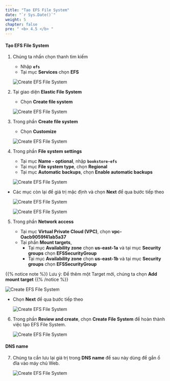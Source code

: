 ```yaml
---
title: "Tạo EFS File System"
date: "`r Sys.Date()`"
weight: 5
chapter: false
pre: " <b> 4.5 </b> "
---
```


#### Tạo EFS File System

1. Chúng ta nhấn chọn thanh tìm kiếm

   - Nhập **`efs`**
   - Tại mục **Services** chọn **EFS**

   ![Create EFS File System](/workshop1-FCJ2024/images/4-DeployRDSAndS3/4.5-CreateEFSFileSystem/0001-createefs.png?featherlight=false&width=90pc)

2. Tại giao diện **Elastic File System**

   - Chọn **Create file system**

   ![Create EFS File System](/workshop1-FCJ2024/images/4-DeployRDSAndS3/4.5-CreateEFSFileSystem/0002-createefs.png?featherlight=false&width=90pc)

3. Trong phần **Create file system**

   - Chọn **Customize**

   ![Create EFS File System](/workshop1-FCJ2024/images/4-DeployRDSAndS3/4.5-CreateEFSFileSystem/0003-createefs.png?featherlight=false&width=90pc)

4. Trong phần **File system settings**

   - Tại mục **Name - optional**, nhập **`bookstore-efs`**
   - Tại mục **File system type**, chọn **Regional**
   - Tại mục **Automatic backups**, chọn **Enable automatic backups**

   ![Create EFS File System](/workshop1-FCJ2024/images/4-DeployRDSAndS3/4.5-CreateEFSFileSystem/0004-createefs.png?featherlight=false&width=90pc)

- Các mục còn lại để giá trị mặc định và chọn **Next** để qua bước tiếp theo

  ![Create EFS File System](/workshop1-FCJ2024/images/4-DeployRDSAndS3/4.5-CreateEFSFileSystem/0005-createefs.png?featherlight=false&width=90pc)

  ![Create EFS File System](/workshop1-FCJ2024/images/4-DeployRDSAndS3/4.5-CreateEFSFileSystem/0006-createefs.png?featherlight=false&width=90pc)

5. Trong phần **Network access**

   - Tại mục **Virtual Private Cloud (VPC)**, chọn **vpc-Oacb9059f41ab5a37**
   - Tại phần **Mount targets**,
     - Tại mục **Availability zone** chọn **us-east-1a** và tại mục **Security groups** chọn **EFSSecurityGroup**
     - Tại mục **Availability zone** chọn **us-east-1b** và tại mục **Security groups** chọn **EFSSecurityGroup**

{{% notice note %}}
Lưu ý: Để thêm một Target mới, chúng ta chọn **Add mount target**
{{% /notice %}}

![Create EFS File System](/workshop1-FCJ2024/images/4-DeployRDSAndS3/4.5-CreateEFSFileSystem/0007-createefs.png?featherlight=false&width=90pc)

- Chọn **Next** để qua bước tiếp theo

  ![Create EFS File System](/workshop1-FCJ2024/images/4-DeployRDSAndS3/4.5-CreateEFSFileSystem/0008-createefs.png?featherlight=false&width=90pc)

6. Trong phần **Review and create**, chọn **Create File System** để hoàn thành việc tạo EFS File System.

   ![Create EFS File System](/workshop1-FCJ2024/images/4-DeployRDSAndS3/4.5-CreateEFSFileSystem/0009-createefs.png?featherlight=false&width=90pc)

#### DNS name

7. Chúng ta cần lưu lại giá trị trong **DNS name** để sau này dùng để gắn ổ đĩa vào máy chủ Web.

   ![Create EFS File System](/workshop1-FCJ2024/images/4-DeployRDSAndS3/4.5-CreateEFSFileSystem/0010-createefs.png?featherlight=false&width=90pc)
